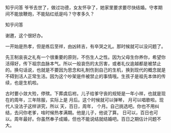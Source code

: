  
 知乎问答 爷爷去世了，做过功德，女友怀孕了，她家里要求要尽快结婚。守孝期间不能放鞭炮，不能贴红纸是吗？守孝多久？ 
 
 
 
 
 
 知乎问答 
 
 

 

 谢邀，这个很好办。

 一开始是热孝，但是练后至祥，由凶转吉，有卒哭之礼。那时候就可以没问题了。

 

 先王制哀丧之礼有一个很重要的原则，不伤生人之性。因为父母生你养你，希望你活得好，传下祖宗血脉本气。所以一般哀伤的太厉害，或者礼仪逾越都是被禁止的。换句话说，也就是不要因为思念和礼制伤到自己的生机，换到现代的概念就是不碍到活人正常生活。因为这个吵架是件被禁止的事情哦。生孩子是祖先本体的传续，也是生机啦。

 

 古时要小敛大殓，停殡。下葬虞后袝。儿子给爹守丧的规矩是一年小祥，也就是现在的周年，三年除服，实际上是 月后。这个时候就可以弹琴， 月可以唱歌啦。现代人没法子这样讲究，所以 天，百日，周年， 个月。自己挑选吧。你也不用纠结，去问你老爹，啥时候热孝满期。他是儿子，他说了算。 日可以，百日也可以。周年最好。你虽然奉子成婚，但也不能说结就结婚吧。百日之期估计问题不大。 